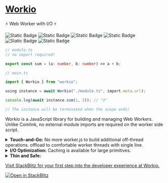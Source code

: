 # [Workio](./book/get-started.md)
⚡️ Web Worker with I/O ⚡️

![Static Badge](https://img.shields.io/badge/Chrome-80-gray?logo=google-chrome&labelColor=gray&color=lightgreen)
![Static Badge](https://img.shields.io/badge/Edge-80-gray?logo=microsoft-edge&labelColor=gray&color=lightgreen)
![Static Badge](https://img.shields.io/badge/Opera-67-gray?logo=opera&logoColor=e44&labelColor=gray&color=lightgreen)
![Static Badge](https://img.shields.io/badge/Firefox-114-gray?logo=firefox&labelColor=gray&color=lightgreen)
![Static Badge](https://img.shields.io/badge/Safari-15-gray?logo=safari&labelColor=gray&color=lightgreen&logoColor=lightblue)
![Static Badge](https://img.shields.io/badge/Deno-1.0-gray?logo=deno&labelColor=gray&color=lightgreen)
<!-- ![Static Badge](https://img.shields.io/badge/Node.js-12-gray?logo=nodedotjs&labelColor=gray&color=lightgreen&logoColor=12ef15) -->
```typescript
// module.ts
// no import required!

export const sum = (a: number, b: number) => a + b;
```

```typescript
// main.ts

import { Workio } from "workio";

using instance = await Workio("./module.ts", import.meta.url);

console.log(await instance.sum(1, 2)); // "3" 

// The instance will be terminated when the scope ends!
```

Workio is a JavaScript library for building and managing Web Workers.\
Unlike Comlink, no external module imports are required on the worker side script.
<details>
<summary><b>Touch-and-Go:</b> No more worker.js to build additional off-thread operations. offload to comfortable worker threads with single line.</summary>
<br>


</details>
<details>
<summary><b>I/O Optimization:</b> Caching is available for large primitives.</summary>
<br>
This is how you dropdown.
</details>
<details>
<summary><b>Thin and Safe:</b></summary>
<br>
This is how you dropdown.
</details>

[Visit StackBlitz for your first step into the developer experience at Workio.](https://stackblitz.com/edit/web-platform-hceprw?file=script.js)  

[![Open in StackBlitz](https://developer.stackblitz.com/img/open_in_stackblitz_small.svg)](https://stackblitz.com/edit/web-platform-hceprw?file=script.js)
